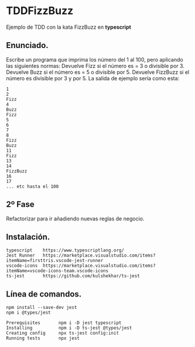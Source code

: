 # TDDFizzBuzz
Ejemplo de TDD con la kata FizzBuzz en **typescript**

## Enunciado.
Escribe un programa que imprima los número del 1 al 100, pero aplicando las siguientes normas: Devuelve Fizz si el número es = 3 o divisible por 3.
Devuelve Buzz si el número es = 5 o divisible por 5. Devuelve FizzBuzz si el número es divisible por 3 y por 5.
La salida de ejemplo sería como esta:

```
1
2
Fizz
4
Buzz
Fizz
5
6
7
8
Fizz
Buzz
11
Fizz
13
14
FizzBuzz
16
17
... etc hasta el 100

```


## 2º Fase
Refactorizar para ir añadiendo nuevas reglas de negocio.

## Instalación.
```
typescript    https://www.typescriptlang.org/
Jest Runner   https://marketplace.visualstudio.com/items?itemName=firsttris.vscode-jest-runner
vscode-icons  https://marketplace.visualstudio.com/items?itemName=vscode-icons-team.vscode-icons
ts-jest       https://github.com/kulshekhar/ts-jest 
```

## Línea de comandos.
```
npm install --save-dev jest
npm i @types/jest

Prerequisites       npm i -D jest typescript	
Installing          npm i -D ts-jest @types/jest	
Creating config     npx ts-jest config:init	
Running tests	    npx jest	
```
